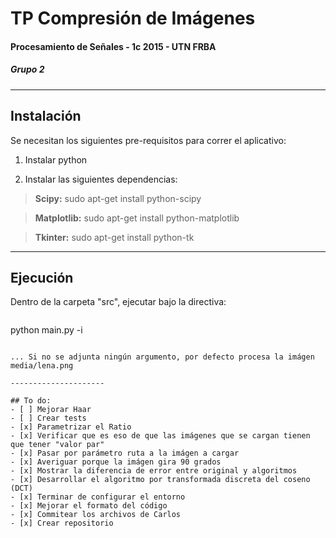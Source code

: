 # TP Compresión de Imágenes
#### Procesamiento de Señales - 1c 2015 - UTN FRBA
##### Grupo 2
---------------------

## Instalación

Se necesitan los siguientes pre-requisitos para correr el aplicativo:

1) Instalar python

2) Instalar las siguientes dependencias:
>**Scipy:**
>sudo apt-get install python-scipy

>**Matplotlib:**
>sudo apt-get install python-matplotlib

>**Tkinter:**
>sudo apt-get install python-tk

---------------------

## Ejecución

Dentro de la carpeta "src", ejecutar bajo la directiva:

>```bash
python main.py -i <nombreArchivoAProcesar>
```

... Si no se adjunta ningún argumento, por defecto procesa la imágen media/lena.png

---------------------

## To do:
- [ ] Mejorar Haar
- [ ] Crear tests
- [x] Parametrizar el Ratio
- [x] Verificar que es eso de que las imágenes que se cargan tienen que tener "valor par"
- [x] Pasar por parámetro ruta a la imágen a cargar
- [x] Averiguar porque la imágen gira 90 grados
- [x] Mostrar la diferencia de error entre original y algoritmos
- [x] Desarrollar el algoritmo por transformada discreta del coseno (DCT)
- [x] Terminar de configurar el entorno
- [x] Mejorar el formato del código
- [x] Commitear los archivos de Carlos
- [x] Crear repositorio
